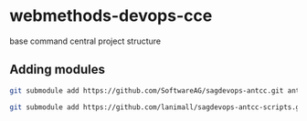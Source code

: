 # webmethods-devops-cce
base command central project structure

## Adding modules

```bash
git submodule add https://github.com/SoftwareAG/sagdevops-antcc.git antcc
```

```bash
git submodule add https://github.com/lanimall/sagdevops-antcc-scripts.git scripts
```